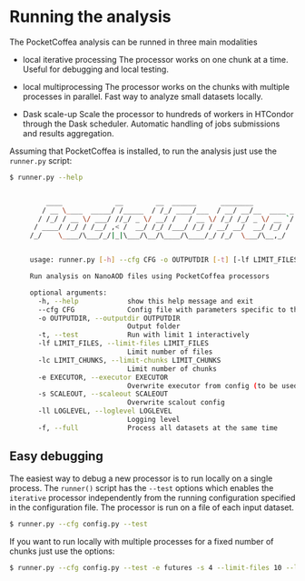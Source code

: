 # Running the analysis

The PocketCoffea analysis can be runned in three main modalities

- local iterative processing
    The processor works on one chunk at a time. Useful for debugging and local testing.

- local multiprocessing
    The processor works on the chunks with multiple processes in parallel.
    Fast way to analyze small datasets locally. 

- Dask scale-up
    Scale the processor to hundreds of workers in HTCondor through the Dask scheduler.
    Automatic handling of jobs submissions and results aggregation.
  
Assuming that PocketCoffea is installed, to run the analysis just use the `runner.py` script:

```bash
$ runner.py --help


         ____             __        __  ______      ________          
        / __ \____  _____/ /_____  / /_/ ____/___  / __/ __/__  ____ _
       / /_/ / __ \/ ___/ //_/ _ \/ __/ /   / __ \/ /_/ /_/ _ \/ __ `/
      / ____/ /_/ / /__/ ,< /  __/ /_/ /___/ /_/ / __/ __/  __/ /_/ / 
     /_/    \____/\___/_/|_|\___/\__/\____/\____/_/ /_/  \___/\__,_/  


     usage: runner.py [-h] --cfg CFG -o OUTPUTDIR [-t] [-lf LIMIT_FILES] [-lc LIMIT_CHUNKS] [-e EXECUTOR] [-s SCALEOUT] [-ll LOGLEVEL] [-f]

     Run analysis on NanoAOD files using PocketCoffea processors

     optional arguments:
       -h, --help            show this help message and exit
       --cfg CFG             Config file with parameters specific to the current run
       -o OUTPUTDIR, --outputdir OUTPUTDIR
                             Output folder
       -t, --test            Run with limit 1 interactively
       -lf LIMIT_FILES, --limit-files LIMIT_FILES
                             Limit number of files
       -lc LIMIT_CHUNKS, --limit-chunks LIMIT_CHUNKS
                             Limit number of chunks
       -e EXECUTOR, --executor EXECUTOR
                             Overwrite executor from config (to be used only with the --test options)
       -s SCALEOUT, --scaleout SCALEOUT
                             Overwrite scalout config
       -ll LOGLEVEL, --loglevel LOGLEVEL
                             Logging level
       -f, --full            Process all datasets at the same time
```

## Easy debugging

The easiest way to debug a new processor is to run locally on a single process. The `runner()` script has
the `--test` options which enables the `iterative` processor independently from the running configuration specified in
the configuration file. The processor is run on a file of each input dataset.

```bash
$ runner.py --cfg config.py --test
```

If you want to run locally with multiple processes for a fixed number of chunks just use the options:

```bash
$ runner.py --cfg config.py --test -e futures -s 4 --limit-files 10 --limit-chunks 10
```

